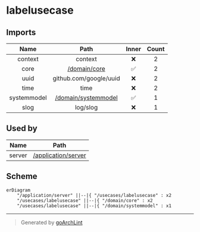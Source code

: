 # labelusecase

## Imports

|    Name     |                      Path                       | Inner | Count |
|:-----------:|:-----------------------------------------------:|:-----:|:-----:|
|   context   |                     context                     |  ❌   |   2   |
|    core     |        [/domain/core](../domain/core.md)        |  ✅   |   2   |
|    uuid     |             github.com/google/uuid              |  ❌   |   2   |
|    time     |                      time                       |  ❌   |   2   |
| systemmodel | [/domain/systemmodel](../domain/systemmodel.md) |  ✅   |   1   |
|    slog     |                    log/slog                     |  ❌   |   1   |

## Used by

|  Name  |                      Path                       |
|:------:|:-----------------------------------------------:|
| server | [/application/server](../application/server.md) |

## Scheme

```mermaid
erDiagram
    "/application/server" ||--|{ "/usecases/labelusecase" : x2
    "/usecases/labelusecase" ||--|{ "/domain/core" : x2
    "/usecases/labelusecase" ||--|{ "/domain/systemmodel" : x1
```

---

> Generated by [goArchLint](https://github.com/gbh007/goarchlint)

